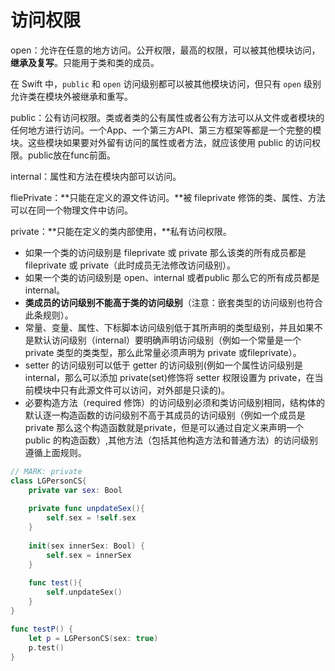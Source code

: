 # 访问权限

open：允许在任意的地方访问。公开权限，最高的权限，可以被其他模块访问，**继承及复写**。只能用于类和类的成员。

在 Swift 中，`public` 和 `open` 访问级别都可以被其他模块访问，但只有 `open` 级别允许类在模块外被继承和重写。

public：公有访问权限。类或者类的公有属性或者公有方法可以从文件或者模块的任何地方进行访问。一个App、一个第三方API、第三方框架等都是一个完整的模块。这些模块如果要对外留有访问的属性或者方法，就应该使用 public 的访问权限。public放在func前面。

internal：属性和方法在模块内部可以访问。

fliePrivate：**只能在定义的源文件访问。**被 fileprivate 修饰的类、属性、方法可以在同一个物理文件中访问。

private：**只能在定义的类内部使用，**私有访问权限。

- 如果一个类的访问级别是 fileprivate 或 private 那么该类的所有成员都是 fileprivate 或 private（此时成员无法修改访问级别）。
- 如果一个类的访问级别是 open、internal 或者public 那么它的所有成员都是internal。
- **类成员的访问级别不能高于类的访问级别**（注意：嵌套类型的访问级别也符合此条规则）。
- 常量、变量、属性、下标脚本访问级别低于其所声明的类型级别，并且如果不是默认访问级别（internal）要明确声明访问级别（例如一个常量是一个 private 类型的类类型，那么此常量必须声明为 private 或fileprivate）。
- setter 的访问级别可以低于 getter 的访问级别(例如一个属性访问级别是 internal，那么可以添加 private(set)修饰将 setter 权限设置为 private，在当前模块中只有此源文件可以访问，对外部是只读的)。
- 必要构造方法（required 修饰）的访问级别必须和类访问级别相同，结构体的默认逐一构造函数的访问级别不高于其成员的访问级别（例如一个成员是 private 那么这个构造函数就是private，但是可以通过自定义来声明一个 public 的构造函数）,其他方法（包括其他构造方法和普通方法）的访问级别遵循上面规则。

```swift
// MARK: private
class LGPersonCS{
    private var sex: Bool
    
    private func unpdateSex(){
        self.sex = !self.sex
    }
    
    init(sex innerSex: Bool) {
        self.sex = innerSex
    }
    
    func test(){
        self.unpdateSex()
    }
}

func testP() {
    let p = LGPersonCS(sex: true)
    p.test()
}
```

